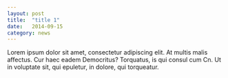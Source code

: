 ```yaml
---
layout: post
title:  "title 1"
date:   2014-09-15
category: news
---
```


Lorem ipsum dolor sit amet, consectetur adipiscing elit. At multis malis affectus. Cur haec eadem Democritus? Torquatus, is qui consul cum Cn. Ut in voluptate sit, qui epuletur, in dolore, qui torqueatur.